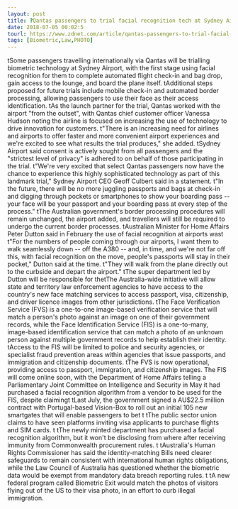 ```yaml
---
layout: post
title: ?Qantas passengers to trial facial recognition tech at Sydney Airport
date: 2018-07-05 00:02:5
tourl: https://www.zdnet.com/article/qantas-passengers-to-trial-facial-recognition-tech-at-sydney-airport/
tags: [Biometric,Law,PHOTO]
---
```

 tSome passengers travelling internationally via Qantas will be trialling biometric technology at Sydney Airport, with the first stage using facial recognition for them to complete automated flight check-in and bag drop, gain access to the lounge, and board the plane itself. tAdditional steps proposed for future trials include mobile check-in and automated border processing, allowing passengers to use their face as their access identification. tAs the launch partner for the trial, Qantas worked with the airport "from the outset", with Qantas chief customer officer Vanessa Hudson noting the airline is focused on increasing the use of technology to drive innovation for customers. t"There is an increasing need for airlines and airports to offer faster and more convenient airport experiences and we're excited to see what results the trial produces," she added. tSydney Airport said consent is actively sought from all passengers and the "strictest level of privacy" is adhered to on behalf of those participating in the trial. t"We're very excited that select Qantas passengers now have the chance to experience this highly sophisticated technology as part of this landmark trial," Sydney Airport CEO Geoff Culbert said in a statement. t"In the future, there will be no more juggling passports and bags at check-in and digging through pockets or smartphones to show your boarding pass -- your face will be your passport and your boarding pass at every step of the process." tThe Australian government's border processing procedures will remain unchanged, the airport added, and travellers will still be required to undergo the current border processes. tAustralian Minister for Home Affairs Peter Dutton said in February the use of facial recognition at airports wast t"For the numbers of people coming through our airports, I want them to walk seamlessly down -- off the A380 -- and, in time, and we're not far off this, with facial recognition on the move, people's passports will stay in their pocket," Dutton said at the time. t"They will walk from the plane directly out to the curbside and depart the airport." tThe super department led by Dutton will be responsible for thetThe Australia-wide initiative will allow state and territory law enforcement agencies to have access to the country's new face matching services to access passport, visa, citizenship, and driver licence images from other jurisdictions. tThe Face Verification Service (FVS) is a one-to-one image-based verification service that will match a person's photo against an image on one of their government records, while the Face Identification Service (FIS) is a one-to-many, image-based identification service that can match a photo of an unknown person against multiple government records to help establish their identity. tAccess to the FIS will be limited to police and security agencies, or specialist fraud prevention areas within agencies that issue passports, and immigration and citizenship documents. tThe FVS is now operational, providing access to passport, immigration, and citizenship images. The FIS will come online soon, with the Department of Home Affairs telling a Parliamentary Joint Committee on Intelligence and Security in May it had purchased a facial recognition algorithm from a vendor to be used for the FIS, despite claimingt tLast July, the government signed a AU$22.5 million contract with Portugal-based Vision-Box to roll out an initial 105 new smartgates that will enable passengers to bet t tThe public sector union claims to have seen platforms inviting visa applicants to purchase flights and SIM cards. t tThe newly minted department has purchased a facial recognition algorithm, but it won't be disclosing from where after receiving immunity from Commonwealth procurement rules. t tAustralia's Human Rights Commissioner has said the identity-matching Bills need clearer safeguards to remain consistent with international human rights obligations, while the Law Council of Australia has questioned whether the biometric data would be exempt from mandatory data breach reporting rules. t tA new federal program called Biometric Exit would match the photos of visitors flying out of the US to their visa photo, in an effort to curb illegal immigration.